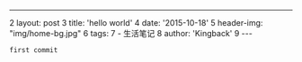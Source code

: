 ---
2	layout: post
3	title: 'hello world'
4	date: '2015-10-18'
5	header-img: "img/home-bg.jpg"
6	tags:
7	     - 生活笔记
8	author: 'Kingback'
9	---

	first commit